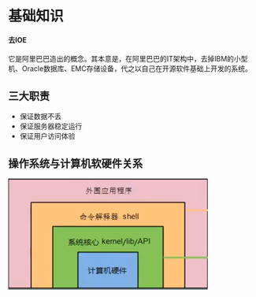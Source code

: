 # 基础知识

#### 去IOE

它是阿里巴巴造出的概念。其本意是，在阿里巴巴的IT架构中，去掉IBM的小型机、Oracle数据库、EMC存储设备，代之以自己在开源软件基础上开发的系统。

## 三大职责

- 保证数据不丢
- 保证服务器稳定运行
- 保证用户访问体验

## 操作系统与计算机软硬件关系

![image-20191210123822531](基础知识.assets/image-20191210123822531.png)

